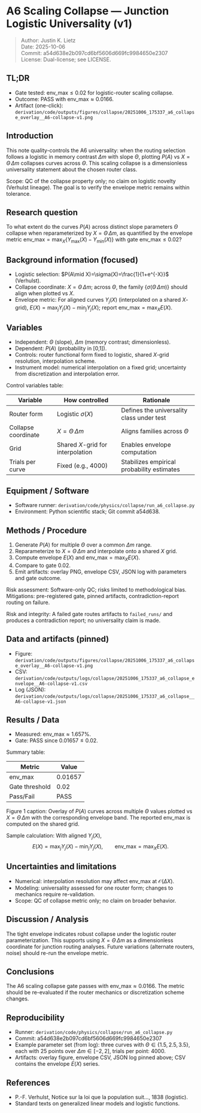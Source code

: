 <!-- DOC-GUARD: REFERENCE -->
# A6 Scaling Collapse — Junction Logistic Universality (v1)

> Author: Justin K. Lietz  
> Date: 2025-10-06  
> Commit: a54d638e2b097cd6bf5606d669fc9984650e2307  
> License: Dual-license; see LICENSE.

## TL;DR

- Gate tested: $\mathrm{env\_max}\le 0.02$ for logistic-router scaling collapse.  
- Outcome: PASS with $\mathrm{env\_max}\approx 0.0166$.  
- Artifact (one-click): `derivation/code/outputs/figures/collapse/20251006_175337_a6_collapse_overlay__A6-collapse-v1.png`

## Introduction

This note quality-controls the A6 universality: when the routing selection follows a logistic in memory contrast $\Delta m$ with slope $\Theta$, plotting $P(A)$ vs $X=\Theta\,\Delta m$ collapses curves across $\Theta$. This scaling collapse is a dimensionless universality statement about the chosen router class.

Scope: QC of the collapse property only; no claim on logistic novelty (Verhulst lineage). The goal is to verify the envelope metric remains within tolerance.

## Research question

To what extent do the curves $P(A)$ across distinct slope parameters $\Theta$ collapse when reparameterized by $X=\Theta\,\Delta m$, as quantified by the envelope metric $\mathrm{env\_max}=\max_X \{Y_{\max}(X)-Y_{\min}(X)\}$ with gate $\mathrm{env\_max}\le 0.02$?

## Background information (focused)

- Logistic selection: $P(A\mid X)=\sigma(X)=\frac{1}{1+e^{-X}}$ (Verhulst).  
- Collapse coordinate: $X=\Theta\,\Delta m$; across $\Theta$, the family $\{\sigma(\Theta\,\Delta m)\}$ should align when plotted vs $X$.  
- Envelope metric: For aligned curves $Y_j(X)$ (interpolated on a shared $X$-grid), $E(X)=\max_j Y_j(X)-\min_j Y_j(X)$; report $\mathrm{env\_max}=\max_X E(X)$.

## Variables

- Independent: $\Theta$ (slope), $\Delta m$ (memory contrast; dimensionless).  
- Dependent: $P(A)$ (probability in [0,1]).  
- Controls: router functional form fixed to logistic, shared $X$-grid resolution, interpolation scheme.  
- Instrument model: numerical interpolation on a fixed grid; uncertainty from discretization and interpolation error.

Control variables table:

| Variable | How controlled | Rationale |
|---|---|---|
| Router form | Logistic $\sigma(X)$ | Defines the universality class under test |
| Collapse coordinate | $X=\Theta\,\Delta m$ | Aligns families across $\Theta$ |
| Grid | Shared $X$-grid for interpolation | Enables envelope computation |
| Trials per curve | Fixed (e.g., 4000) | Stabilizes empirical probability estimates |

## Equipment / Software

- Software runner: `derivation/code/physics/collapse/run_a6_collapse.py`  
- Environment: Python scientific stack; Git commit a54d638.

## Methods / Procedure

1. Generate $P(A)$ for multiple $\Theta$ over a common $\Delta m$ range.  
2. Reparameterize to $X=\Theta\,\Delta m$ and interpolate onto a shared $X$ grid.  
3. Compute envelope $E(X)$ and $\mathrm{env\_max}=\max_X E(X)$.  
4. Compare to gate $0.02$.  
5. Emit artifacts: overlay PNG, envelope CSV, JSON log with parameters and gate outcome.

Risk assessment: Software-only QC; risks limited to methodological bias. Mitigations: pre-registered gate, pinned artifacts, contradiction-report routing on failure.

Risk and integrity: A failed gate routes artifacts to `failed_runs/` and produces a contradiction report; no universality claim is made.

## Data and artifacts (pinned)

- Figure: `derivation/code/outputs/figures/collapse/20251006_175337_a6_collapse_overlay__A6-collapse-v1.png`
- CSV: `derivation/code/outputs/logs/collapse/20251006_175337_a6_collapse_envelope__A6-collapse-v1.csv`
- Log (JSON): `derivation/code/outputs/logs/collapse/20251006_175337_a6_collapse__A6-collapse-v1.json`

## Results / Data

- Measured: $\mathrm{env\_max}\approx 1.657\%$.  
- Gate: PASS since $0.01657 \le 0.02$.

Summary table:

| Metric | Value |
|---|---|
| $\mathrm{env\_max}$ | $0.01657$ |
| Gate threshold | $0.02$ |
| Pass/Fail | PASS |

Figure 1 caption: Overlay of $P(A)$ curves across multiple $\Theta$ values plotted vs $X=\Theta\,\Delta m$ with the corresponding envelope band. The reported $\mathrm{env\_max}$ is computed on the shared grid.

Sample calculation: With aligned $Y_j(X)$,  
$$
E(X)=\max_j Y_j(X)-\min_j Y_j(X),\qquad \mathrm{env\_max}=\max_X E(X).
$$

## Uncertainties and limitations

- Numerical: interpolation resolution may affect $\mathrm{env\_max}$ at $\mathcal{O}(\Delta X)$.  
- Modeling: universality assessed for one router form; changes to mechanics require re-validation.  
- Scope: QC of collapse metric only; no claim on broader behavior.

## Discussion / Analysis

The tight envelope indicates robust collapse under the logistic router parameterization. This supports using $X=\Theta\,\Delta m$ as a dimensionless coordinate for junction routing analyses. Future variations (alternate routers, noise) should re-run the envelope metric.

## Conclusions

The A6 scaling collapse gate passes with $\mathrm{env\_max}\approx 0.0166$. The metric should be re-evaluated if the router mechanics or discretization scheme changes.

## Reproducibility

- Runner: `derivation/code/physics/collapse/run_a6_collapse.py`  
- Commit: a54d638e2b097cd6bf5606d669fc9984650e2307  
- Example parameter set (from log): three curves with $\Theta\in\{1.5,2.5,3.5\}$, each with 25 points over $\Delta m\in[-2,2]$, trials per point: 4000.  
- Artifacts: overlay figure, envelope CSV, JSON log pinned above; CSV contains the envelope $E(X)$ series.

## References

- P.-F. Verhulst, Notice sur la loi que la population suit…, 1838 (logistic).  
- Standard texts on generalized linear models and logistic functions.
